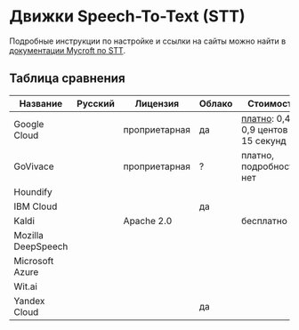 # Движки Speech-To-Text (STT)

Подробные инструкции по настройке и ссылки на сайты можно найти в [документации Mycroft по STT](https://mycroft-ai.gitbook.io/docs/using-mycroft-ai/customizations/stt-engine).

## Таблица сравнения
| Название           | Русский | Лицензия      | Облако | Стоимость
| ------------------ | ------- | ------------- | ------ | ---------
| Google Cloud       |         | проприетарная | да     | [платно](https://cloud.google.com/speech-to-text/pricing): 0,4-0,9 центов за 15 секунд
| GoVivace           |         | проприетарная | ?      | платно, подробностей нет
| Houndify           |         |               |        | 
| IBM Cloud          |         |               | да     | 
| Kaldi              |         | Apache 2.0    |        | бесплатно
| Mozilla DeepSpeech |         |               |        | 
| Microsoft Azure    |         |               |        | 
| Wit.ai             |         |               |        | 
| Yandex Cloud       |         |               | да     | 
